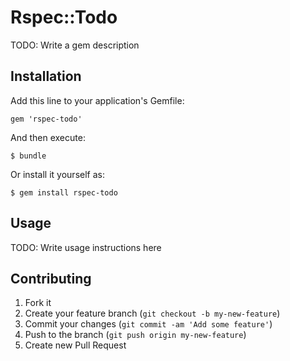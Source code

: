 # Rspec::Todo

TODO: Write a gem description

## Installation

Add this line to your application's Gemfile:

    gem 'rspec-todo'

And then execute:

    $ bundle

Or install it yourself as:

    $ gem install rspec-todo

## Usage

TODO: Write usage instructions here

## Contributing

1. Fork it
2. Create your feature branch (`git checkout -b my-new-feature`)
3. Commit your changes (`git commit -am 'Add some feature'`)
4. Push to the branch (`git push origin my-new-feature`)
5. Create new Pull Request
